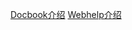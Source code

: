 [Docbook介绍](http://www.crifan.com/files/doc/docbook/docbook_dev_note/release/webhelp/preface.html)
[Webhelp介绍](http://docbook.sourceforge.net/release/xsl/1.76.1/webhelp/docs/content/ch02s01.html)

